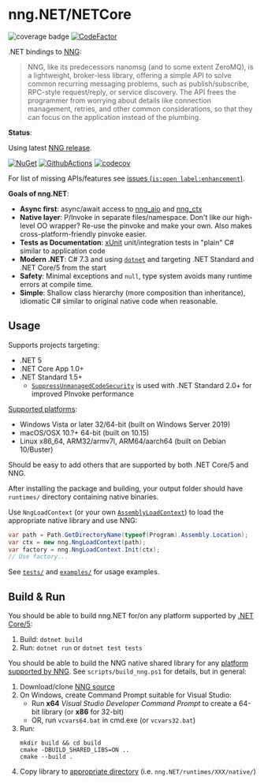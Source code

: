 # nng<span>.</span>NET/NETCore

![coverage badge](https://github.com/StirlingLabs/nng.NETCore/blob/coverage/coverage/badge_combined.svg)
[![CodeFactor](https://www.codefactor.io/repository/github/stirlinglabs/nng.NETCore/badge?s=8bddb54013ecc622805241b6565eae25fb07ef5c)](https://www.codefactor.io/repository/github/stirlinglabs/nng.NETCore)

.NET bindings to [NNG](https://github.com/nanomsg/nng):

> NNG, like its predecessors nanomsg (and to some extent ZeroMQ), is a lightweight, broker-less library, offering a simple API to solve common recurring messaging problems, such as publish/subscribe, RPC-style request/reply, or service discovery. The API frees the programmer from worrying about details like connection management, retries, and other common considerations, so that they can focus on the application instead of the plumbing.

__Status__:

Using latest [NNG release](https://github.com/nanomsg/nng/releases).

[![NuGet](https://img.shields.io/nuget/vpre/nng.NET.svg?colorB=brightgreen)](https://www.nuget.org/packages/nng.NET)
[![GithubActions](https://github.com/jeikabu/nng.NETCore/workflows/build/badge.svg)](https://github.com/jeikabu/nng.NETCore/actions?query=workflow%3Abuild)
[![codecov](https://codecov.io/gh/jeikabu/nng.NETCore/branch/master/graph/badge.svg?token=KZMer5zeMv)](https://codecov.io/gh/jeikabu/nng.NETCore)

For list of missing APIs/features see [issues (`is:open label:enhancement`)](https://github.com/jeikabu/nng.NETCore/issues?q=is%3Aissue+is%3Aopen+label%3Aenhancement).


__Goals of nng<span>.</span>NET__:

- __Async first__: async/await access to [nng_aio](https://nng.nanomsg.org/man/v1.3.2/nng_aio.5.html) and [nng_ctx](https://nng.nanomsg.org/man/v1.3.2/nng_ctx.5.html)
- __Native layer__: P/Invoke in separate files/namespace.  Don't like our high-level OO wrapper?  Re-use the pinvoke and make your own.  Also makes cross-platform-friendly pinvoke easier.
- __Tests as Documentation__: [xUnit](https://xunit.net/) unit/integration tests in "plain" C# similar to application code
- __Modern .NET__: C# 7.3 and using [`dotnet`](https://docs.microsoft.com/en-us/dotnet/core/tools/dotnet) and targeting .NET Standard and .NET Core/5 from the start
- __Safety__: Minimal exceptions and `null`, type system avoids many runtime errors at compile time.
- __Simple__: Shallow class hierarchy (more composition than inheritance), idiomatic C# similar to original native code when reasonable.

## Usage

Supports projects targeting:
- .NET 5
- .NET Core App 1.0+
- .NET Standard 1.5+
    - [`SuppressUnmanagedCodeSecurity`](https://docs.microsoft.com/en-us/dotnet/api/system.security.suppressunmanagedcodesecurityattribute) is used with .NET Standard 2.0+ for improved PInvoke performance

[Supported platforms](https://github.com/jeikabu/nng.NETCore/tree/master/nng.NETCore/runtimes):
- Windows Vista or later 32/64-bit (built on Windows Server 2019)
- macOS/OSX 10.?+ 64-bit (built on 10.15)
- Linux x86_64, ARM32/armv7l, ARM64/aarch64 (built on Debian 10/Buster)

Should be easy to add others that are supported by both .NET Core/5 and NNG.

After installing the package and building, your output folder should have `runtimes/` directory containing native binaries.

Use `NngLoadContext` (or your own [`AssemblyLoadContext`](https://docs.microsoft.com/en-us/dotnet/api/system.runtime.loader.assemblyloadcontext)) to load the appropriate native library and use NNG:
```csharp
var path = Path.GetDirectoryName(typeof(Program).Assembly.Location);
var ctx = new nng.NngLoadContext(path);
var factory = nng.NngLoadContext.Init(ctx);
// Use factory...
```

See [`tests/`](https://github.com/jeikabu/nng.NETCore/tree/master/tests) and [`examples/`](https://github.com/jeikabu/nng.NETCore/tree/master/examples) for usage examples.

## Build & Run

You should be able to build nng<span>.</span>NET for/on any platform supported by [.NET Core/5](https://dotnet.microsoft.com/download):

1. Build: `dotnet build`
1. Run: `dotnet run` or `dotnet test tests`

You should be able to build the NNG native shared library for any [platform supported by NNG](https://github.com/nanomsg/nng#supported-platforms).  See `scripts/build_nng.ps1` for details, but in general:
1. Download/clone [NNG source](https://github.com/nanomsg/nng)
1. On Windows, create Command Prompt suitable for Visual Studio:
    - Run __x64__ _Visual Studio Developer Command Prompt_ to create a 64-bit library (or __x86__ for 32-bit)
    - OR, run `vcvars64.bat` in cmd.exe (or `vcvars32.bat`)
1. Run:
    ```
    mkdir build && cd build
    cmake -DBUILD_SHARED_LIBS=ON ..
    cmake --build .
    ```
1. Copy library to [appropriate directory](https://docs.microsoft.com/en-us/dotnet/core/rid-catalog) (i.e. `nng.NET/runtimes/XXX/native/`)
